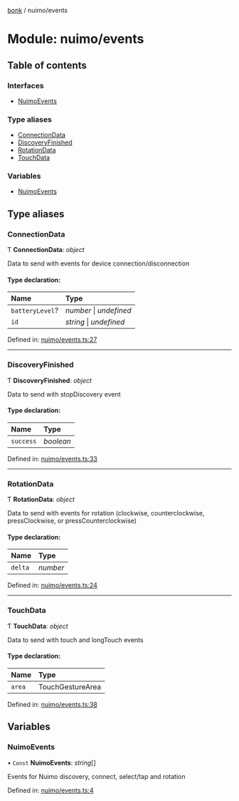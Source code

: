 [bonk](../README.md) / nuimo/events

# Module: nuimo/events

## Table of contents

### Interfaces

- [NuimoEvents](../interfaces/nuimo_events.nuimoevents.md)

### Type aliases

- [ConnectionData](nuimo_events.md#connectiondata)
- [DiscoveryFinished](nuimo_events.md#discoveryfinished)
- [RotationData](nuimo_events.md#rotationdata)
- [TouchData](nuimo_events.md#touchdata)

### Variables

- [NuimoEvents](nuimo_events.md#nuimoevents)

## Type aliases

### ConnectionData

Ƭ **ConnectionData**: *object*

Data to send with events for device connection/disconnection

#### Type declaration:

Name | Type |
:------ | :------ |
`batteryLevel`? | *number* \| *undefined* |
`id` | *string* \| *undefined* |

Defined in: [nuimo/events.ts:27](https://github.com/expandrew/media-cube/blob/2b29081/bonk/src/devices/nuimo/events.ts#L27)

___

### DiscoveryFinished

Ƭ **DiscoveryFinished**: *object*

Data to send with stopDiscovery event

#### Type declaration:

Name | Type |
:------ | :------ |
`success` | *boolean* |

Defined in: [nuimo/events.ts:33](https://github.com/expandrew/media-cube/blob/2b29081/bonk/src/devices/nuimo/events.ts#L33)

___

### RotationData

Ƭ **RotationData**: *object*

Data to send with events for rotation (clockwise, counterclockwise, pressClockwise, or pressCounterclockwise)

#### Type declaration:

Name | Type |
:------ | :------ |
`delta` | *number* |

Defined in: [nuimo/events.ts:24](https://github.com/expandrew/media-cube/blob/2b29081/bonk/src/devices/nuimo/events.ts#L24)

___

### TouchData

Ƭ **TouchData**: *object*

Data to send with touch and longTouch events

#### Type declaration:

Name | Type |
:------ | :------ |
`area` | TouchGestureArea |

Defined in: [nuimo/events.ts:38](https://github.com/expandrew/media-cube/blob/2b29081/bonk/src/devices/nuimo/events.ts#L38)

## Variables

### NuimoEvents

• `Const` **NuimoEvents**: *string*[]

Events for Nuimo discovery, connect, select/tap and rotation

Defined in: [nuimo/events.ts:4](https://github.com/expandrew/media-cube/blob/2b29081/bonk/src/devices/nuimo/events.ts#L4)
